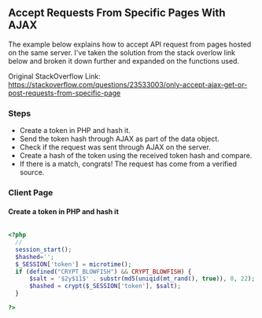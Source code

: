 ## Accept Requests From Specific Pages With AJAX
The example below explains how to accept API request from pages hosted on
the same server. I've taken the solution from the stack overlow link below and
broken it down further and expanded on the functions used.

Original StackOverflow Link:
https://stackoverflow.com/questions/23533003/only-accept-ajax-get-or-post-requests-from-specific-page

### Steps

+ Create a token in PHP and hash it.
+ Send the token hash through AJAX as part of the data object.
+ Check if the request was sent through AJAX on the server.
+ Create a hash of the token using the received token hash and compare.
+ If there is a match, congrats! The request has come from a verified source.

### Client Page

#### Create a token in PHP and hash it

```php

<?php
  //
  session_start();
  $hashed='';
  $_SESSION['token'] = microtime();
  if (defined("CRYPT_BLOWFISH") && CRYPT_BLOWFISH) {
      $salt = '$2y$11$' . substr(md5(uniqid(mt_rand(), true)), 0, 22);
      $hashed = crypt($_SESSION['token'], $salt);
  }

?>

```